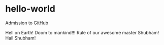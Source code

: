 hello-world
===========

Admission to GitHub

Hell on Earth!
Doom to mankind!!!
Rule of our awesome master Shubham!
Hail Shubham!
